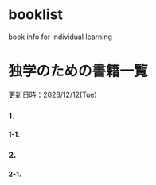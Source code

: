 # booklist
book info for individual learning

# 独学のための書籍一覧
更新日時：2023/12/12(Tue)

### 1.

#### 1-1.

### 2.

#### 2-1.

